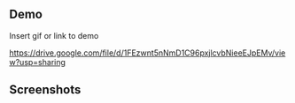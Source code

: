 ## Demo

Insert gif or link to demo

https://drive.google.com/file/d/1FEzwnt5nNmD1C96pxjlcvbNieeEJpEMv/view?usp=sharing

## Screenshots



